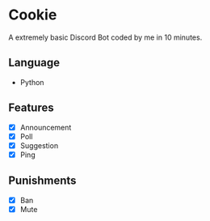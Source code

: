 # Cookie
A extremely basic Discord Bot coded by me in 10 minutes.

## Language 
- Python

## Features
- [x] Announcement
- [x] Poll
- [x] Suggestion
- [x] Ping 

## Punishments
- [x] Ban
- [x] Mute
